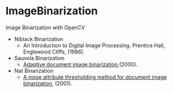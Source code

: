 # ImageBinarization
Image Binarization with OpenCV

 * Niblack Binarization
 	*  An Introduction to Digital Image Processing. Prentice Hall, Englewood Cliffs, (1986). 
 * Sauvola Binarization
 	* [Adaptive document image binarization](http://citeseerx.ist.psu.edu/viewdoc/download?doi=10.1.1.98.880&rep=rep1&type=pdf),(2000).
 * Nat Binarization
 	* [A noise attribute thresholding method for document image binarization](https://link.springer.com/article/10.1007/s100320100062), (2001).